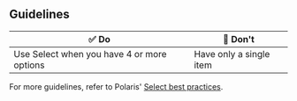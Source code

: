 ## Guidelines

| ✅ Do                                      | 🛑 Don't                |
| ------------------------------------------ | ----------------------- |
| Use Select when you have 4 or more options | Have only a single item |

For more guidelines, refer to Polaris' [Select best practices](https://polaris.shopify.com/components/forms/select#section-best-practices).
